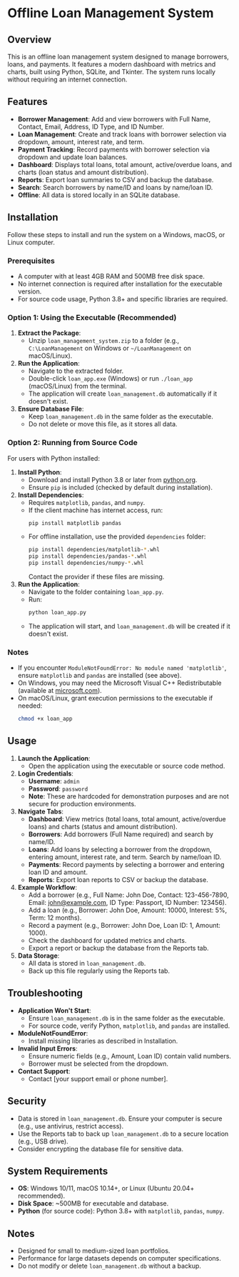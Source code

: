 # Offline Loan Management System

## Overview

This is an offline loan management system designed to manage borrowers, loans, and payments. It features a modern dashboard with metrics and charts, built using Python, SQLite, and Tkinter. The system runs locally without requiring an internet connection.

## Features

- **Borrower Management**: Add and view borrowers with Full Name, Contact, Email, Address, ID Type, and ID Number.
- **Loan Management**: Create and track loans with borrower selection via dropdown, amount, interest rate, and term.
- **Payment Tracking**: Record payments with borrower selection via dropdown and update loan balances.
- **Dashboard**: Displays total loans, total amount, active/overdue loans, and charts (loan status and amount distribution).
- **Reports**: Export loan summaries to CSV and backup the database.
- **Search**: Search borrowers by name/ID and loans by name/loan ID.
- **Offline**: All data is stored locally in an SQLite database.

## Installation

Follow these steps to install and run the system on a Windows, macOS, or Linux computer.

### Prerequisites

- A computer with at least 4GB RAM and 500MB free disk space.
- No internet connection is required after installation for the executable version.
- For source code usage, Python 3.8+ and specific libraries are required.

### Option 1: Using the Executable (Recommended)

1. **Extract the Package**:
   - Unzip `loan_management_system.zip` to a folder (e.g., `C:\LoanManagement` on Windows or `~/LoanManagement` on macOS/Linux).
2. **Run the Application**:
   - Navigate to the extracted folder.
   - Double-click `loan_app.exe` (Windows) or run `./loan_app` (macOS/Linux) from the terminal.
   - The application will create `loan_management.db` automatically if it doesn't exist.
3. **Ensure Database File**:
   - Keep `loan_management.db` in the same folder as the executable.
   - Do not delete or move this file, as it stores all data.

### Option 2: Running from Source Code

For users with Python installed:

1. **Install Python**:
   - Download and install Python 3.8 or later from [python.org](https://www.python.org/downloads/).
   - Ensure `pip` is included (checked by default during installation).
2. **Install Dependencies**:
   - Requires `matplotlib`, `pandas`, and `numpy`.
   - If the client machine has internet access, run:
     ```bash
     pip install matplotlib pandas
     ```
   - For offline installation, use the provided `dependencies` folder:
     ```bash
     pip install dependencies/matplotlib-*.whl
     pip install dependencies/pandas-*.whl
     pip install dependencies/numpy-*.whl
     ```
     Contact the provider if these files are missing.
3. **Run the Application**:
   - Navigate to the folder containing `loan_app.py`.
   - Run:
     ```bash
     python loan_app.py
     ```
   - The application will start, and `loan_management.db` will be created if it doesn't exist.

### Notes

- If you encounter `ModuleNotFoundError: No module named 'matplotlib'`, ensure `matplotlib` and `pandas` are installed (see above).
- On Windows, you may need the Microsoft Visual C++ Redistributable (available at [microsoft.com](https://learn.microsoft.com/en-us/cpp/windows/latest-supported-vc-redist)).
- On macOS/Linux, grant execution permissions to the executable if needed:
  ```bash
  chmod +x loan_app
  ```

## Usage

1. **Launch the Application**:
   - Open the application using the executable or source code method.
2. **Login Credentials**:
   - **Username**: `admin`
   - **Password**: `password`
   - **Note**: These are hardcoded for demonstration purposes and are not secure for production environments.
3. **Navigate Tabs**:
   - **Dashboard**: View metrics (total loans, total amount, active/overdue loans) and charts (status and amount distribution).
   - **Borrowers**: Add borrowers (Full Name required) and search by name/ID.
   - **Loans**: Add loans by selecting a borrower from the dropdown, entering amount, interest rate, and term. Search by name/loan ID.
   - **Payments**: Record payments by selecting a borrower and entering loan ID and amount.
   - **Reports**: Export loan reports to CSV or backup the database.
4. **Example Workflow**:
   - Add a borrower (e.g., Full Name: John Doe, Contact: 123-456-7890, Email: john@example.com, ID Type: Passport, ID Number: 123456).
   - Add a loan (e.g., Borrower: John Doe, Amount: 10000, Interest: 5%, Term: 12 months).
   - Record a payment (e.g., Borrower: John Doe, Loan ID: 1, Amount: 1000).
   - Check the dashboard for updated metrics and charts.
   - Export a report or backup the database from the Reports tab.
5. **Data Storage**:
   - All data is stored in `loan_management.db`.
   - Back up this file regularly using the Reports tab.

## Troubleshooting

- **Application Won't Start**:
   - Ensure `loan_management.db` is in the same folder as the executable.
   - For source code, verify Python, `matplotlib`, and `pandas` are installed.
- **ModuleNotFoundError**:
   - Install missing libraries as described in Installation.
- **Invalid Input Errors**:
   - Ensure numeric fields (e.g., Amount, Loan ID) contain valid numbers.
   - Borrower must be selected from the dropdown.
- **Contact Support**:
   - Contact [your support email or phone number].

## Security

- Data is stored in `loan_management.db`. Ensure your computer is secure (e.g., use antivirus, restrict access).
- Use the Reports tab to back up `loan_management.db` to a secure location (e.g., USB drive).
- Consider encrypting the database file for sensitive data.

## System Requirements

- **OS**: Windows 10/11, macOS 10.14+, or Linux (Ubuntu 20.04+ recommended).
- **Disk Space**: ~500MB for executable and database.
- **Python** (for source code): Python 3.8+ with `matplotlib`, `pandas`, `numpy`.

## Notes

- Designed for small to medium-sized loan portfolios.
- Performance for large datasets depends on computer specifications.
- Do not modify or delete `loan_management.db` without a backup.